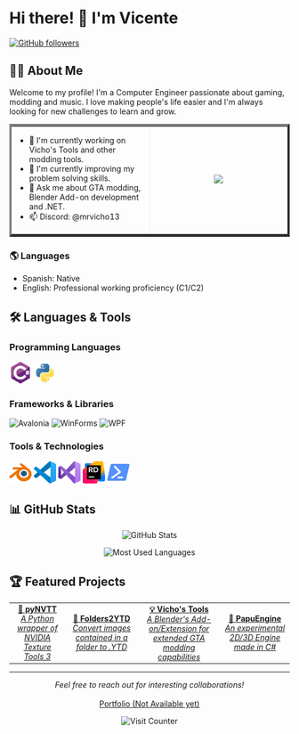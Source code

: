 # Hi there! 👋 I'm Vicente

[![GitHub followers](https://img.shields.io/github/followers/Hancapo?label=Follow&style=social)](https://github.com/Hancapo)

## 👨‍💻 About Me

Welcome to my profile! I'm a Computer Engineer passionate about gaming, modding and music. I love making people's life easier and I'm always looking for new challenges to learn and grow.

<table border="4" border-collapse: collapse;">
<tr style="border: none;">
<td width="50%">

- 🔭 I'm currently working on Vicho's Tools and other modding tools.
- 🌱 I'm currently improving my problem solving skills.
- 💬 Ask me about GTA modding, Blender Add-on development and .NET.
- 📫 Discord: @mrvicho13

</td>
<td width="50%" align="center">
<img src="https://media.tenor.com/yWaLIc5J9WgAAAAi/momoi.gif" width="300"/>
</td>
</tr>
</table>

### 🌎 Languages
- Spanish: Native
- English: Professional working proficiency (C1/C2)

## 🛠️ Languages & Tools

### Programming Languages
<p align="left">
  <img src="https://raw.githubusercontent.com/devicons/devicon/master/icons/csharp/csharp-original.svg" alt="csharp" width="40" height="40"/>
  <img src="https://raw.githubusercontent.com/devicons/devicon/master/icons/python/python-original.svg" alt="python" width="40" height="40"/>
  <!-- Add or remove languages as needed -->
</p>

### Frameworks & Libraries
<p align="left">
  <img alt="Avalonia" src="https://img.shields.io/badge/UI%20Framework-Avalonia-purple">
  <img alt="WinForms" src="https://img.shields.io/badge/UI%20Framework-WinForms-red">
  <img alt="WPF" src="https://img.shields.io/badge/UI%20Framework-WPF-black">
</p>

### Tools & Technologies
<p align="left">
  <img src="https://raw.githubusercontent.com/devicons/devicon/master/icons/blender/blender-original.svg" alt="blender" width="40" height="40"/>
  <img src="https://raw.githubusercontent.com/devicons/devicon/master/icons/vscode/vscode-original.svg" alt="visualstudiocode" width="40" height="40"/>
  <img src="https://raw.githubusercontent.com/devicons/devicon/master/icons/visualstudio/visualstudio-original.svg" alt="visualstudio" width="40" height="40"/>
  <img src="https://raw.githubusercontent.com/devicons/devicon/master/icons/rider/rider-original.svg" alt="rider" width="40" height="40"/>
  <img src="https://raw.githubusercontent.com/devicons/devicon/master/icons/powershell/powershell-original.svg" alt="powershell" width="40" height="40"/>
  <!-- Add or remove tools as needed -->
</p>

## 📊 GitHub Stats

<p align="center">
  <img src="https://github-readme-stats.vercel.app/api?username=Hancapo&show_icons=true&theme=radical" alt="GitHub Stats"/>
</p>

<p align="center">
  <img src="https://github-readme-stats.vercel.app/api/top-langs/?username=Hancapo&layout=compact&theme=radical" alt="Most Used Languages"/>
</p>

## 🏆 Featured Projects

<table>
  <tr>
    <td align="center">
      <a href="https://github.com/Hancapo/Folder2YTD">
        <b>🐍 pyNVTT</b>
        <br />
        <i>A Python wrapper of NVIDIA Texture Tools 3</i>
      </a>
    </td>
    <td align="center">
      <a href="https://github.com/Hancapo/Folder2YTD">
        <b>🚀 Folders2YTD</b>
        <br />
        <i>Convert images contained in a folder to .YTD</i>
      </a>
    </td>
    <td align="center">
      <a href="https://github.com/Hancapo/VichoTools">
        <b>💡 Vicho's Tools</b>
        <br />
        <i>A Blender's Add-on/Extension for extended GTA modding capabilities</i>
      </a>
    </td>
    <td align="center">
      <a href="https://github.com/Hancapo/PapuEngine">
        <b>🏰 PapuEngine</b>
        <br />
        <i>An experimental 2D/3D Engine made in C#</i>
      </a>
    </td>
  </tr>
</table>

---
<p align="center">
  <i>Feel free to reach out for interesting collaborations!</i>
  <br/>
  <br/>
  <a href="http://www.thereisnothinghere.com/">Portfolio (Not Available yet)</a>
</p>

<!-- Visit Counter -->
<p align="center">
  <img src="https://komarev.com/ghpvc/?username=Hancapo&label=Views&color=brightgreen" alt="Visit Counter"/>
</p>
